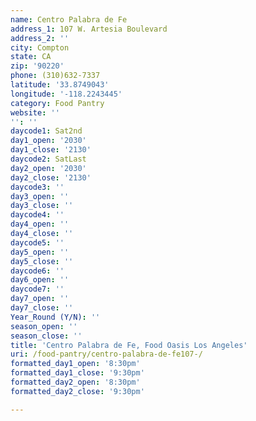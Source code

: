 ```yaml
---
name: Centro Palabra de Fe
address_1: 107 W. Artesia Boulevard
address_2: ''
city: Compton
state: CA
zip: '90220'
phone: (310)632-7337
latitude: '33.8749043'
longitude: '-118.2243445'
category: Food Pantry
website: ''
'': ''
daycode1: Sat2nd
day1_open: '2030'
day1_close: '2130'
daycode2: SatLast
day2_open: '2030'
day2_close: '2130'
daycode3: ''
day3_open: ''
day3_close: ''
daycode4: ''
day4_open: ''
day4_close: ''
daycode5: ''
day5_open: ''
day5_close: ''
daycode6: ''
day6_open: ''
daycode7: ''
day7_open: ''
day7_close: ''
Year_Round (Y/N): ''
season_open: ''
season_close: ''
title: 'Centro Palabra de Fe, Food Oasis Los Angeles'
uri: /food-pantry/centro-palabra-de-fe107-/
formatted_day1_open: '8:30pm'
formatted_day1_close: '9:30pm'
formatted_day2_open: '8:30pm'
formatted_day2_close: '9:30pm'

---
```

